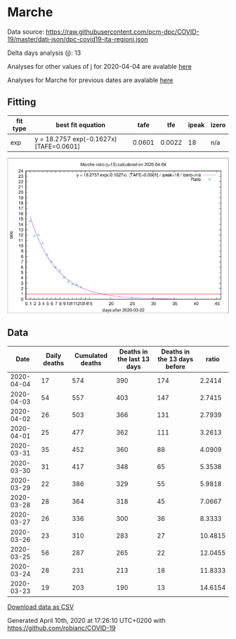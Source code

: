 # Marche

Data source: https://raw.githubusercontent.com/pcm-dpc/COVID-19/master/dati-json/dpc-covid19-ita-regioni.json

Delta days analysis (j): 13

Analyses for other values of j for 2020-04-04 are avalable [here](../README.md)

Analyses for Marche for previous dates are avalable [here](../../README.md)

## Fitting 
|fit type|best fit equation|tafe|tfe|ipeak|izero|
|-------|-----|--------|------|---|---|
|exp|y = 18.2757 exp(-0.1627x)  [TAFE=0.0601]|0.0601|0.0022|18|n/a|

![Plot](COVID-19_marche_j13_2020-04-04.png)

## Data
|Date|Daily deaths|Cumulated deaths|Deaths in the last 13 days|Deaths in the 13 days before|ratio|
|----|----------|-----------|-------|--------------------|-----|
|2020-04-04|17|574|390|174|2.2414|
|2020-04-03|54|557|403|147|2.7415|
|2020-04-02|26|503|366|131|2.7939|
|2020-04-01|25|477|362|111|3.2613|
|2020-03-31|35|452|360|88|4.0909|
|2020-03-30|31|417|348|65|5.3538|
|2020-03-29|22|386|329|55|5.9818|
|2020-03-28|28|364|318|45|7.0667|
|2020-03-27|26|336|300|36|8.3333|
|2020-03-26|23|310|283|27|10.4815|
|2020-03-25|56|287|265|22|12.0455|
|2020-03-24|28|231|213|18|11.8333|
|2020-03-23|19|203|190|13|14.6154|

[Download data as CSV](COVID-19_marche_j13_2020-04-04.csv)

Generated April 10th, 2020 at 17:26:10 UTC+0200 with https://github.com/robianc/COVID-19
